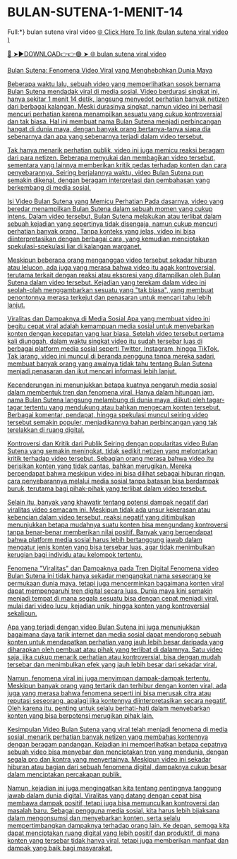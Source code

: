 # BULAN-SUTENA-1-MENIT-14

Full:*} bulan sutena viral video <a href="bulan sutena viral video"> 🌐 Click Here To link (bulan sutena viral video ) 

🔴 ➤►DOWNLOAD👉👉🟢 ➤<a href="bulan sutena viral video"> 🌐 bulan sutena viral video 

Bulan Sutena: Fenomena Video Viral yang Menghebohkan Dunia Maya

Beberapa waktu lalu, sebuah video yang memperlihatkan sosok bernama Bulan Sutena mendadak viral di media sosial. Video berdurasi singkat ini, hanya sekitar 1 menit 14 detik, langsung menyedot perhatian banyak netizen dari berbagai kalangan. Meski durasinya singkat, namun video ini berhasil mencuri perhatian karena menampilkan sesuatu yang cukup kontroversial dan tak biasa. Hal ini membuat nama Bulan Sutena menjadi perbincangan hangat di dunia maya, dengan banyak orang bertanya-tanya siapa dia sebenarnya dan apa yang sebenarnya terjadi dalam video tersebut.

Tak hanya menarik perhatian publik, video ini juga memicu reaksi beragam dari para netizen. Beberapa menyukai dan membagikan video tersebut, sementara yang lainnya memberikan kritik pedas terhadap konten dan cara penyebarannya. Seiring berjalannya waktu, video Bulan Sutena pun semakin dikenal, dengan beragam interpretasi dan pembahasan yang berkembang di media sosial.

Isi Video Bulan Sutena yang Memicu Perhatian
Pada dasarnya, video yang beredar menampilkan Bulan Sutena dalam sebuah momen yang cukup intens. Dalam video tersebut, Bulan Sutena melakukan atau terlibat dalam sebuah kejadian yang sepertinya tidak disengaja, namun cukup mencuri perhatian banyak orang. Tanpa konteks yang jelas, video ini bisa diinterpretasikan dengan berbagai cara, yang kemudian menciptakan spekulasi-spekulasi liar di kalangan warganet.

Meskipun beberapa orang menganggap video tersebut sekadar hiburan atau lelucon, ada juga yang merasa bahwa video itu agak kontroversial, terutama terkait dengan reaksi atau ekspresi yang ditampilkan oleh Bulan Sutena dalam video tersebut. Kejadian yang terekam dalam video ini seolah-olah menggambarkan sesuatu yang "tak biasa", yang membuat penontonnya merasa terkejut dan penasaran untuk mencari tahu lebih lanjut.

Viralitas dan Dampaknya di Media Sosial
Apa yang membuat video ini begitu cepat viral adalah kemampuan media sosial untuk menyebarkan konten dengan kecepatan yang luar biasa. Setelah video tersebut pertama kali diunggah, dalam waktu singkat video itu sudah tersebar luas di berbagai platform media sosial seperti Twitter, Instagram, hingga TikTok. Tak jarang, video ini muncul di beranda pengguna tanpa mereka sadari, membuat banyak orang yang awalnya tidak tahu tentang Bulan Sutena menjadi penasaran dan ikut mencari informasi lebih lanjut.

Kecenderungan ini menunjukkan betapa kuatnya pengaruh media sosial dalam membentuk tren dan fenomena viral. Hanya dalam hitungan jam, nama Bulan Sutena langsung melambung di dunia maya, diikuti oleh tagar-tagar tertentu yang mendukung atau bahkan mengecam konten tersebut. Berbagai komentar, pendapat, hingga spekulasi muncul seiring video tersebut semakin populer, menjadikannya bahan perbincangan yang tak terelakkan di ruang digital.

Kontroversi dan Kritik dari Publik
Seiring dengan popularitas video Bulan Sutena yang semakin meningkat, tidak sedikit netizen yang melontarkan kritik terhadap video tersebut. Sebagian orang merasa bahwa video itu berisikan konten yang tidak pantas, bahkan merugikan. Mereka berpendapat bahwa meskipun video ini bisa dilihat sebagai hiburan ringan, cara penyebarannya melalui media sosial tanpa batasan bisa berdampak buruk, terutama bagi pihak-pihak yang terlibat dalam video tersebut.

Selain itu, banyak yang khawatir tentang potensi dampak negatif dari viralitas video semacam ini. Meskipun tidak ada unsur kekerasan atau kebencian dalam video tersebut, reaksi negatif yang ditimbulkan menunjukkan betapa mudahnya suatu konten bisa mengundang kontroversi tanpa benar-benar memberikan nilai positif. Banyak yang berpendapat bahwa platform media sosial harus lebih bertanggung jawab dalam mengatur jenis konten yang bisa tersebar luas, agar tidak menimbulkan kerugian bagi individu atau kelompok tertentu.

Fenomena "Viralitas" dan Dampaknya pada Tren Digital
Fenomena video Bulan Sutena ini tidak hanya sekadar mengangkat nama seseorang ke permukaan dunia maya, tetapi juga mencerminkan bagaimana konten viral dapat mempengaruhi tren digital secara luas. Dunia maya kini semakin menjadi tempat di mana segala sesuatu bisa dengan cepat menjadi viral, mulai dari video lucu, kejadian unik, hingga konten yang kontroversial sekalipun.

Apa yang terjadi dengan video Bulan Sutena ini juga menunjukkan bagaimana daya tarik internet dan media sosial dapat mendorong sebuah konten untuk mendapatkan perhatian yang jauh lebih besar daripada yang diharapkan oleh pembuat atau pihak yang terlibat di dalamnya. Satu video saja, jika cukup menarik perhatian atau kontroversial, bisa dengan mudah tersebar dan menimbulkan efek yang jauh lebih besar dari sekadar viral.

Namun, fenomena viral ini juga menyimpan dampak-dampak tertentu. Meskipun banyak orang yang tertarik dan terhibur dengan konten viral, ada juga yang merasa bahwa fenomena seperti ini bisa merusak citra atau reputasi seseorang, apalagi jika kontennya diinterpretasikan secara negatif. Oleh karena itu, penting untuk selalu berhati-hati dalam menyebarkan konten yang bisa berpotensi merugikan pihak lain.

Kesimpulan
Video Bulan Sutena yang viral telah menjadi fenomena di media sosial, menarik perhatian banyak netizen yang membahas kontennya dengan beragam pandangan. Kejadian ini memperlihatkan betapa cepatnya sebuah video bisa menyebar dan menciptakan tren yang mendunia, dengan segala pro dan kontra yang menyertainya. Meskipun video ini sekadar hiburan atau bagian dari sebuah fenomena digital, dampaknya cukup besar dalam menciptakan percakapan publik.

Namun, kejadian ini juga mengingatkan kita tentang pentingnya tanggung jawab dalam dunia digital. Viralitas yang datang dengan cepat bisa membawa dampak positif, tetapi juga bisa memunculkan kontroversi dan masalah baru. Sebagai pengguna media sosial, kita harus lebih bijaksana dalam mengonsumsi dan menyebarkan konten, serta selalu mempertimbangkan dampaknya terhadap orang lain. Ke depan, semoga kita dapat menciptakan ruang digital yang lebih positif dan produktif, di mana konten yang tersebar tidak hanya viral, tetapi juga memberikan manfaat dan dampak yang baik bagi masyarakat.
